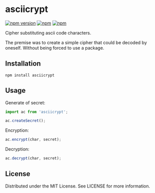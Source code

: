 # asciicrypt

[![npm version](https://img.shields.io/npm/v/asciicrypt)](https://www.npmjs.com/package/asciicrypt) [![npm](https://img.shields.io/npm/l/asciicrypt)](https://github.com/coded-bear/asciicrypt/blob/main/LICENSE) [![npm](https://img.shields.io/bundlephobia/minzip/asciicrypt)](https://www.npmjs.com/package/asciicrypt)

Cipher substituting ascii code characters.

The premise was to create a simple cipher that could be decoded by oneself. Without being forced to use a package.

## Installation

```
npm install asciicrypt
```

## Usage

Generate of secret:

```js
import ac from 'asciicrypt';

ac.createSecret();
```

Encryption:

```js
ac.encrypt(char, secret);
```

Decryption:

```js
ac.decrypt(char, secret);
```

## License

Distributed under the MIT License. See LICENSE for more information.
